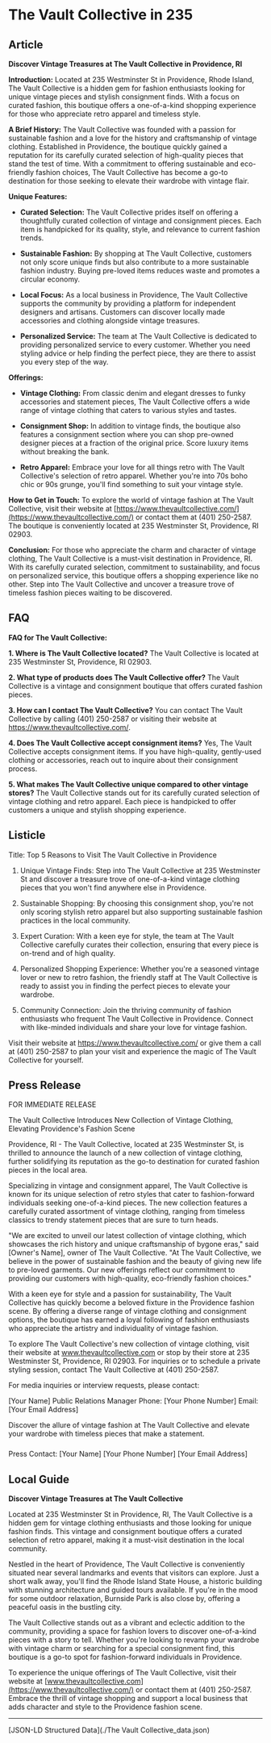 # The Vault Collective in 235

## Article
**Discover Vintage Treasures at The Vault Collective in Providence, RI**

**Introduction:**
Located at 235 Westminster St in Providence, Rhode Island, The Vault Collective is a hidden gem for fashion enthusiasts looking for unique vintage pieces and stylish consignment finds. With a focus on curated fashion, this boutique offers a one-of-a-kind shopping experience for those who appreciate retro apparel and timeless style.

**A Brief History:**
The Vault Collective was founded with a passion for sustainable fashion and a love for the history and craftsmanship of vintage clothing. Established in Providence, the boutique quickly gained a reputation for its carefully curated selection of high-quality pieces that stand the test of time. With a commitment to offering sustainable and eco-friendly fashion choices, The Vault Collective has become a go-to destination for those seeking to elevate their wardrobe with vintage flair.

**Unique Features:**

- **Curated Selection:** The Vault Collective prides itself on offering a thoughtfully curated collection of vintage and consignment pieces. Each item is handpicked for its quality, style, and relevance to current fashion trends.

- **Sustainable Fashion:** By shopping at The Vault Collective, customers not only score unique finds but also contribute to a more sustainable fashion industry. Buying pre-loved items reduces waste and promotes a circular economy.

- **Local Focus:** As a local business in Providence, The Vault Collective supports the community by providing a platform for independent designers and artisans. Customers can discover locally made accessories and clothing alongside vintage treasures.

- **Personalized Service:** The team at The Vault Collective is dedicated to providing personalized service to every customer. Whether you need styling advice or help finding the perfect piece, they are there to assist you every step of the way.

**Offerings:**

- **Vintage Clothing:** From classic denim and elegant dresses to funky accessories and statement pieces, The Vault Collective offers a wide range of vintage clothing that caters to various styles and tastes.

- **Consignment Shop:** In addition to vintage finds, the boutique also features a consignment section where you can shop pre-owned designer pieces at a fraction of the original price. Score luxury items without breaking the bank.

- **Retro Apparel:** Embrace your love for all things retro with The Vault Collective's selection of retro apparel. Whether you're into 70s boho chic or 90s grunge, you'll find something to suit your vintage style.

**How to Get in Touch:**
To explore the world of vintage fashion at The Vault Collective, visit their website at [https://www.thevaultcollective.com/](https://www.thevaultcollective.com/) or contact them at (401) 250-2587. The boutique is conveniently located at 235 Westminster St, Providence, RI 02903.

**Conclusion:**
For those who appreciate the charm and character of vintage clothing, The Vault Collective is a must-visit destination in Providence, RI. With its carefully curated selection, commitment to sustainability, and focus on personalized service, this boutique offers a shopping experience like no other. Step into The Vault Collective and uncover a treasure trove of timeless fashion pieces waiting to be discovered.

## FAQ
**FAQ for The Vault Collective:**

**1. Where is The Vault Collective located?**
   The Vault Collective is located at 235 Westminster St, Providence, RI 02903.

**2. What type of products does The Vault Collective offer?**
   The Vault Collective is a vintage and consignment boutique that offers curated fashion pieces.

**3. How can I contact The Vault Collective?**
   You can contact The Vault Collective by calling (401) 250-2587 or visiting their website at https://www.thevaultcollective.com/.

**4. Does The Vault Collective accept consignment items?**
   Yes, The Vault Collective accepts consignment items. If you have high-quality, gently-used clothing or accessories, reach out to inquire about their consignment process.

**5. What makes The Vault Collective unique compared to other vintage stores?**
   The Vault Collective stands out for its carefully curated selection of vintage clothing and retro apparel. Each piece is handpicked to offer customers a unique and stylish shopping experience.

## Listicle
Title: Top 5 Reasons to Visit The Vault Collective in Providence

1. Unique Vintage Finds: Step into The Vault Collective at 235 Westminster St and discover a treasure trove of one-of-a-kind vintage clothing pieces that you won't find anywhere else in Providence.

2. Sustainable Shopping: By choosing this consignment shop, you're not only scoring stylish retro apparel but also supporting sustainable fashion practices in the local community.

3. Expert Curation: With a keen eye for style, the team at The Vault Collective carefully curates their collection, ensuring that every piece is on-trend and of high quality.

4. Personalized Shopping Experience: Whether you're a seasoned vintage lover or new to retro fashion, the friendly staff at The Vault Collective is ready to assist you in finding the perfect pieces to elevate your wardrobe.

5. Community Connection: Join the thriving community of fashion enthusiasts who frequent The Vault Collective in Providence. Connect with like-minded individuals and share your love for vintage fashion.

Visit their website at https://www.thevaultcollective.com/ or give them a call at (401) 250-2587 to plan your visit and experience the magic of The Vault Collective for yourself.

## Press Release
FOR IMMEDIATE RELEASE

The Vault Collective Introduces New Collection of Vintage Clothing, Elevating Providence's Fashion Scene

Providence, RI - The Vault Collective, located at 235 Westminster St, is thrilled to announce the launch of a new collection of vintage clothing, further solidifying its reputation as the go-to destination for curated fashion pieces in the local area.

Specializing in vintage and consignment apparel, The Vault Collective is known for its unique selection of retro styles that cater to fashion-forward individuals seeking one-of-a-kind pieces. The new collection features a carefully curated assortment of vintage clothing, ranging from timeless classics to trendy statement pieces that are sure to turn heads.

"We are excited to unveil our latest collection of vintage clothing, which showcases the rich history and unique craftsmanship of bygone eras," said [Owner's Name], owner of The Vault Collective. "At The Vault Collective, we believe in the power of sustainable fashion and the beauty of giving new life to pre-loved garments. Our new offerings reflect our commitment to providing our customers with high-quality, eco-friendly fashion choices."

With a keen eye for style and a passion for sustainability, The Vault Collective has quickly become a beloved fixture in the Providence fashion scene. By offering a diverse range of vintage clothing and consignment options, the boutique has earned a loyal following of fashion enthusiasts who appreciate the artistry and individuality of vintage fashion.

To explore The Vault Collective's new collection of vintage clothing, visit their website at www.thevaultcollective.com or stop by their store at 235 Westminster St, Providence, RI 02903. For inquiries or to schedule a private styling session, contact The Vault Collective at (401) 250-2587.

For media inquiries or interview requests, please contact:

[Your Name]
Public Relations Manager
Phone: [Your Phone Number]
Email: [Your Email Address]

Discover the allure of vintage fashion at The Vault Collective and elevate your wardrobe with timeless pieces that make a statement.

###

Press Contact:
[Your Name]
[Your Phone Number]
[Your Email Address]

## Local Guide
**Discover Vintage Treasures at The Vault Collective**

Located at 235 Westminster St in Providence, RI, The Vault Collective is a hidden gem for vintage clothing enthusiasts and those looking for unique fashion finds. This vintage and consignment boutique offers a curated selection of retro apparel, making it a must-visit destination in the local community.

Nestled in the heart of Providence, The Vault Collective is conveniently situated near several landmarks and events that visitors can explore. Just a short walk away, you'll find the Rhode Island State House, a historic building with stunning architecture and guided tours available. If you're in the mood for some outdoor relaxation, Burnside Park is also close by, offering a peaceful oasis in the bustling city.

The Vault Collective stands out as a vibrant and eclectic addition to the community, providing a space for fashion lovers to discover one-of-a-kind pieces with a story to tell. Whether you're looking to revamp your wardrobe with vintage charm or searching for a special consignment find, this boutique is a go-to spot for fashion-forward individuals in Providence.

To experience the unique offerings of The Vault Collective, visit their website at [www.thevaultcollective.com](https://www.thevaultcollective.com/) or contact them at (401) 250-2587. Embrace the thrill of vintage shopping and support a local business that adds character and style to the Providence fashion scene.


---

[JSON-LD Structured Data](./The Vault Collective_data.json)
